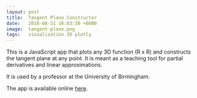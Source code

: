 ```yaml
---
layout: post
title:  Tangent Plane Constructor
date:   2018-08-31 16:03:30 +0000
image:  tangent-plane.png
tags:   visualisation 3D plotly
---
```



This is a JavaScript app that plots any 3D function (R x R) and constructs the
tangent plane at any point. It is meant as a teaching tool for partial derivatives
and linear approximations.

It is used by a professor at the University of Birmingham.

The app is available online [here](https://anicusan.github.io/graph_tangent/).


